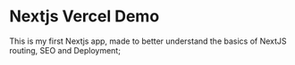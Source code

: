 # Nextjs Vercel Demo
This is my first Nextjs app, made to better understand the basics of NextJS routing, SEO and Deployment;